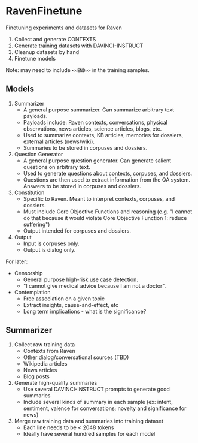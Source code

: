 # RavenFinetune

Finetuning experiments and datasets for Raven

1. Collect and generate CONTEXTS
2. Generate training datasets with DAVINCI-INSTRUCT
3. Cleanup datasets by hand
4. Finetune models

Note: may need to include `<<END>>` in the training samples.

## Models

1. Summarizer
   - A general purpose summarizer. Can summarize arbitrary text payloads.
   - Payloads include: Raven contexts, conversations, physical observations, news articles, science articles, blogs, etc.
   - Used to summarize contexts, KB articles, memories for dossiers, external articles (news/wiki).
   - Summaries to be stored in corpuses and dossiers.
2. Question Generator
   - A general purpose question generator. Can generate salient questions on arbitrary text.
   - Used to generate questions about contexts, corpuses, and dossiers.
   - Questions are then used to extract information from the QA system. Answers to be stored in corpuses and dossiers.
3. Constitution
   - Specific to Raven. Meant to interpret contexts, corpuses, and dossiers.
   - Must include Core Objective Functions and reasoning (e.g. "I cannot do that because it would violate Core Objective Function 1: reduce suffering")
   - Output intended for corpuses and dossiers.
4. Output
   - Input is corpuses only.
   - Output is dialog only.
   
For later:

- Censorship
  - General purpose high-risk use case detection.
  - "I cannot give medical advice because I am not a doctor".
- Contemplation
  - Free association on a given topic
  - Extract insights, cause-and-effect, etc
  - Long term implications - what is the significance?

## Summarizer

1. Collect raw training data
   - Contexts from Raven
   - Other dialog/conversational sources (TBD)
   - Wikipedia articles
   - News articles
   - Blog posts
2. Generate high-quality summaries
   - Use several DAVINCI-INSTRUCT prompts to generate good summaries
   - Include several kinds of summary in each sample (ex: intent, sentiment, valence for conversations; novelty and significance for news)
3. Merge raw training data and summaries into training dataset
   - Each line needs to be < 2048 tokens
   - Ideally have several hundred samples for each model